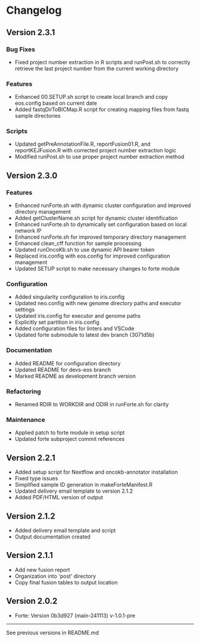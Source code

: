 # Changelog

## Version 2.3.1

### Bug Fixes
- Fixed project number extraction in R scripts and runPost.sh to correctly retrieve the last project number from the current working directory

### Features
- Enhanced 00.SETUP.sh script to create local branch and copy eos.config based on current date
- Added fastqDirToBICMap.R script for creating mapping files from fastq sample directories

### Scripts
- Updated getPreAnnotationFile.R, reportFusion01.R, and reportKEJFusion.R with corrected project number extraction logic
- Modified runPost.sh to use proper project number extraction method

## Version 2.3.0

### Features
- Enhanced runForte.sh with dynamic cluster configuration and improved directory management
- Added getClusterName.sh script for dynamic cluster identification
- Enhanced runForte.sh to dynamically set configuration based on local network IP
- Enhanced runForte.sh for improved temporary directory management
- Enhanced clean_cff function for sample processing
- Updated runOncoKb.sh to use dynamic API bearer token
- Replaced iris.config with eos.config for improved configuration management
- Updated SETUP script to make necessary changes to forte module

### Configuration
- Added singularity configuration to iris.config
- Updated neo.config with new genome directory paths and executor settings
- Updated iris.config for executor and genome paths
- Explicitly set partition in iris.config
- Added configuration files for linters and VSCode
- Updated forte submodule to latest dev branch (3071d5b)

### Documentation
- Added README for configuration directory
- Updated README for devs-eos branch
- Marked README as development branch version

### Refactoring
- Renamed RDIR to WORKDIR and ODIR in runForte.sh for clarity

### Maintenance
- Applied patch to forte module in setup script
- Updated forte subproject commit references

## Version 2.2.1

- Added setup script for Nextflow and oncokb-annotator installation
- Fixed type issues
- Simplified sample ID generation in makeForteManifest.R
- Updated delivery email template to version 2.1.2
- Added PDF/HTML version of output

## Version 2.1.2
- Added delivery email template and script
- Output documentation created

## Version 2.1.1
- Add new fusion report
- Organization into 'post' directory
- Copy final fusion tables to output location

## Version 2.0.2
- Forte: Version 0b3d927 (main-241113) v-1.0.1-pre

---

See previous versions in README.md 